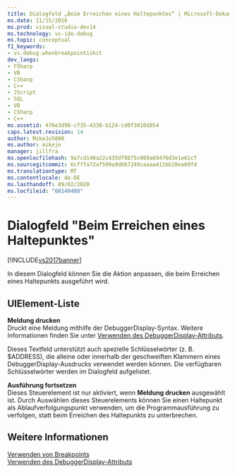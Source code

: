 ```yaml
---
title: Dialogfeld „Beim Erreichen eines Haltepunktes“ | Microsoft-Dokumentation
ms.date: 11/15/2016
ms.prod: visual-studio-dev14
ms.technology: vs-ide-debug
ms.topic: conceptual
f1_keywords:
- vs.debug.whenbreakpointishit
dev_langs:
- FSharp
- VB
- CSharp
- C++
- JScript
- SQL
- VB
- CSharp
- C++
ms.assetid: 476e3d98-cf35-4338-b124-cd0f3010d854
caps.latest.revision: 14
author: MikeJo5000
ms.author: mikejo
manager: jillfra
ms.openlocfilehash: 9a7cd140a22c435df0875c089a69476d3e1e61cf
ms.sourcegitcommit: 6cfffa72af599a9d667249caaaa411bb28ea69fd
ms.translationtype: MT
ms.contentlocale: de-DE
ms.lasthandoff: 09/02/2020
ms.locfileid: "68149408"
---
```

# <a name="when-breakpoint-is-hit-dialog-box"></a>Dialogfeld "Beim Erreichen eines Haltepunktes"
[!INCLUDE[vs2017banner](../includes/vs2017banner.md)]

In diesem Dialogfeld können Sie die Aktion anpassen, die beim Erreichen eines Haltepunkts ausgeführt wird.  
  
## <a name="uielement-list"></a>UIElement-Liste  
 **Meldung drucken**  
 Druckt eine Meldung mithilfe der DebuggerDisplay-Syntax. Weitere Informationen finden Sie unter [Verwenden des DebuggerDisplay-Attributs](../debugger/using-the-debuggerdisplay-attribute.md).  
  
 Dieses Textfeld unterstützt auch spezielle Schlüsselwörter (z. B. $ADDRESS), die alleine oder innerhalb der geschweiften Klammern eines DebuggerDisplay-Ausdrucks verwendet werden können. Die verfügbaren Schlüsselwörter werden im Dialogfeld aufgelistet.  
  
 **Ausführung fortsetzen**  
 Dieses Steuerelement ist nur aktiviert, wenn **Meldung drucken** ausgewählt ist. Durch Auswählen dieses Steuerelements können Sie einen Haltepunkt als Ablaufverfolgungspunkt verwenden, um die Programmausführung zu verfolgen, statt beim Erreichen des Haltepunkts zu unterbrechen.  
  
## <a name="see-also"></a>Weitere Informationen  
 [Verwenden von Breakpoints](../debugger/using-breakpoints.md)   
 [Verwenden des DebuggerDisplay-Attributs](../debugger/using-the-debuggerdisplay-attribute.md)
